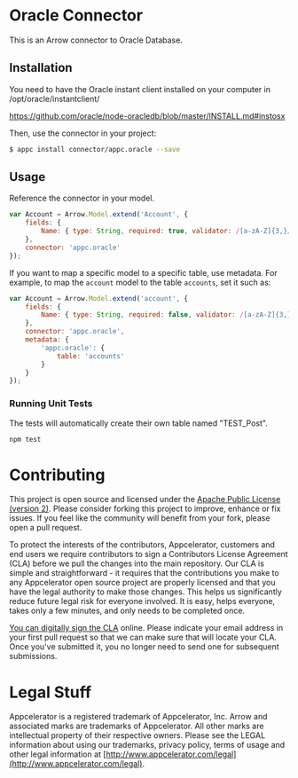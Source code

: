 # Oracle Connector

This is an Arrow connector to Oracle Database.

## Installation

You need to have the Oracle instant client installed on your computer in /opt/oracle/instantclient/

https://github.com/oracle/node-oracledb/blob/master/INSTALL.md#instosx

Then, use the connector in your project:

```bash
$ appc install connector/appc.oracle --save
```

## Usage

Reference the connector in your model.

```javascript
var Account = Arrow.Model.extend('Account', {
	fields: {
		Name: { type: String, required: true, validator: /[a-zA-Z]{3,}/ }
	},
	connector: 'appc.oracle'
});
```

If you want to map a specific model to a specific table, use metadata.
For example, to map the `account` model to the table `accounts`, set it such as:

```javascript
var Account = Arrow.Model.extend('account', {
	fields: {
		Name: { type: String, required: false, validator: /[a-zA-Z]{3,}/ }
	},
	connector: 'appc.oracle',
	metadata: {
		'appc.oracle': {
			table: 'accounts'
		}
	}
});
```

### Running Unit Tests

The tests will automatically create their own table named "TEST_Post".

```bash
npm test
```


# Contributing

This project is open source and licensed under the [Apache Public License (version 2)](http://www.apache.org/licenses/LICENSE-2.0).  Please consider forking this project to improve, enhance or fix issues. If you feel like the community will benefit from your fork, please open a pull request. 

To protect the interests of the contributors, Appcelerator, customers and end users we require contributors to sign a Contributors License Agreement (CLA) before we pull the changes into the main repository. Our CLA is simple and straightforward - it requires that the contributions you make to any Appcelerator open source project are properly licensed and that you have the legal authority to make those changes. This helps us significantly reduce future legal risk for everyone involved. It is easy, helps everyone, takes only a few minutes, and only needs to be completed once. 

[You can digitally sign the CLA](http://bit.ly/app_cla) online. Please indicate your email address in your first pull request so that we can make sure that will locate your CLA.  Once you've submitted it, you no longer need to send one for subsequent submissions.



# Legal Stuff

Appcelerator is a registered trademark of Appcelerator, Inc. Arrow and associated marks are trademarks of Appcelerator. All other marks are intellectual property of their respective owners. Please see the LEGAL information about using our trademarks, privacy policy, terms of usage and other legal information at [http://www.appcelerator.com/legal](http://www.appcelerator.com/legal).
